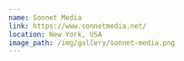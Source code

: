 ```yaml
---
name: Sonnet Media
link: https://www.sonnetmedia.net/
location: New York, USA
image_path: /img/gallery/sonnet-media.png
---
```

